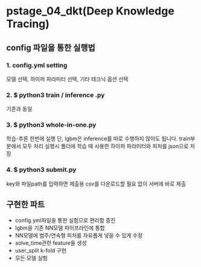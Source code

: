 # pstage_04_dkt(Deep Knowledge Tracing)
## config 파일을 통한 실행법
### 1. config.yml setting
모델 선택, 하이퍼 파라미터 선택, 기타 테크닉 옵션 선택

### 2. $ python3 train / inference .py
기존과 동일

### 3. $ python3 whole-in-one.py
학습-추론 한번에 실행
단, lgbm은 inference를 따로 수행하지 않아도 됩니다. train부분에서 모두 처리
실행시 폴더에 학습 때 사용한 하이퍼 파라미터와 피처를 json으로 저장

### 4. $ python3 submit.py
key와 파일path를 입력하면 제출용 csv를 다운로드할 필요 없이 서버에 바로 제출

## 구현한 파트
- config.yml파일을 통한 실험으로 편리함 증진
- lgbm을 기존 NN모델 파이프라인에 통합
- NN모델에 범주/연속형 피처를 자유롭게 넣을 수 있게 수정
- solve_time관련 feature들 생성
- user_split k-fold 구현
- 모든 모델 실험  
